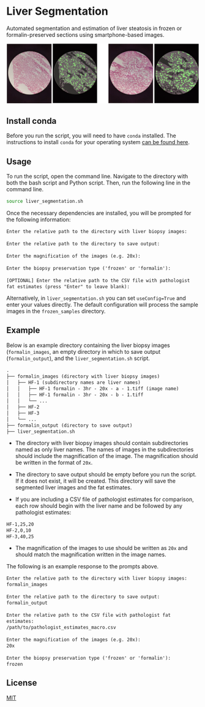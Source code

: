 # Liver Segmentation

Automated segmentation and estimation of liver steatosis in frozen or formalin-preserved sections using smartphone-based images.

![Example segmentations](example_segmentations.png)

## Install conda

Before you run the script, you will need to have `conda` installed. The instructions to install `conda` for your operating system [can be found here](https://docs.conda.io/projects/conda/en/latest/user-guide/install/index.html#regular-installation).

## Usage

To run the script, open the command line. Navigate to the directory with both the bash script and Python script. Then, run the following line in the command line.

```bash
source liver_segmentation.sh
```

Once the necessary dependencies are installed, you will be prompted for the following information:

```
Enter the relative path to the directory with liver biopsy images:

Enter the relative path to the directory to save output:

Enter the magnification of the images (e.g. 20x):

Enter the biopsy preservation type ('frozen' or 'formalin'): 

[OPTIONAL] Enter the relative path to the CSV file with pathologist fat estimates (press "Enter" to leave blank):
```

Alternatively, in `liver_segmentation.sh` you can set `useConfig=True` and enter your values directly. The default configuration will process the sample images in the `frozen_samples` directory.

## Example

Below is an example directory containing the liver biopsy images (`formalin_images`, an empty directory in which to save output (`formalin_output`), and the `liver_segmentation.sh` script.

```
.
├── formalin_images (directory with liver biopsy images)
│   ├── HF-1 (subdirectory names are liver names)
│   │   ├── HF-1 formalin - 3hr - 20x - a - 1.tiff (image name)
│   │   ├── HF-1 formalin - 3hr - 20x - b - 1.tiff
│   │   └── ...
│   ├── HF-2
│   ├── HF-3
│   └── ...
├── formalin_output (directory to save output)
├── liver_segmentation.sh
```

* The directory with liver biopsy images should contain subdirectories named as only liver names. The names of images in the subdirectories should include the magnification of the image. The magnification should be written in the format of `20x`.

* The directory to save output should be empty before you run the script. If it does not exist, it will be created. This directory will save the segmented liver images and the fat estimates.

* If you are including a CSV file of pathologist estimates for comparison, each row should begin with the liver name and be followed by any pathologist estimates:

```
HF-1,25,20
HF-2,0,10
HF-3,40,25
```

* The magnification of the images to use should be written as `20x` and should match the magnification written in the image names.

The following is an example response to the prompts above.

```
Enter the relative path to the directory with liver biopsy images:
formalin_images

Enter the relative path to the directory to save output:
formalin_output

Enter the relative path to the CSV file with pathologist fat estimates:
/path/to/pathologist_estimates_macro.csv

Enter the magnification of the images (e.g. 20x):
20x

Enter the biopsy preservation type ('frozen' or 'formalin'): 
frozen
```

## License
[MIT](https://choosealicense.com/licenses/mit/)